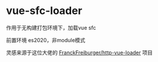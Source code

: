 # vue-sfc-loader
作用于无构建打包环境下，加载vue sfc

前置环境
es2020，非module模式

灵感来源于这位大佬的 [FranckFreiburger/http-vue-loader]([http://example.com/image.jpg](https://github.com/FranckFreiburger/http-vue-loader)https://github.com/FranckFreiburger/http-vue-loader) 项目
